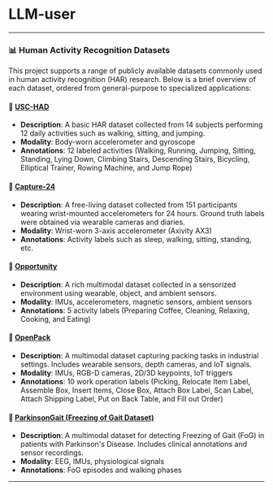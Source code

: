 # LLM-user
---
### 📊 Human Activity Recognition Datasets

This project supports a range of publicly available datasets commonly used in human activity recognition (HAR) research. 
Below is a brief overview of each dataset, ordered from general-purpose to specialized applications:

#### 📁 [USC-HAD](https://sipi.usc.edu/had/)
- **Description**: A basic HAR dataset collected from 14 subjects performing 12 daily activities such as walking, sitting, and jumping.
- **Modality**: Body-worn accelerometer and gyroscope
- **Annotations**: 12 labeled activities (Walking, Running, Jumping, Sitting, Standing, Lying Down, Climbing Stairs, Descending Stairs, Bicycling, Elliptical Trainer, Rowing Machine, and Jump Rope)

#### 📁 [Capture-24](https://ora.ox.ac.uk/objects/uuid:99d7c092-d865-4a19-b096-cc16440cd001)
- **Description**: A free-living dataset collected from 151 participants wearing wrist-mounted accelerometers for 24 hours. Ground truth labels were obtained via wearable cameras and diaries.
- **Modality**: Wrist-worn 3-axis accelerometer (Axivity AX3)
- **Annotations**: Activity labels such as sleep, walking, sitting, standing, etc.

#### 📁 [Opportunity](https://archive.ics.uci.edu/ml/datasets/opportunity+activity+recognition)
- **Description**: A rich multimodal dataset collected in a sensorized environment using wearable, object, and ambient sensors.
- **Modality**: IMUs, accelerometers, magnetic sensors, ambient sensors
- **Annotations**: 5 activity labels (Preparing Coffee, Cleaning, Relaxing, Cooking, and Eating)

#### 📁 [OpenPack](https://open-pack.github.io/)
- **Description**: A multimodal dataset capturing packing tasks in industrial settings. Includes wearable sensors, depth cameras, and IoT signals.
- **Modality**: IMUs, RGB-D cameras, 2D/3D keypoints, IoT triggers
- **Annotations**: 10 work operation labels (Picking, Relocate Item Label, Assemble Box, Insert Items, Close Box, Attach Box Label, Scan Label, Attach Shipping Label, Put on Back Table, and Fill out Order)
  
#### 📁 [ParkinsonGait (Freezing of Gait Dataset)](https://data.mendeley.com/datasets/r8gmbtv7w2/3)
- **Description**: A multimodal dataset for detecting Freezing of Gait (FoG) in patients with Parkinson's Disease. Includes clinical annotations and sensor recordings.
- **Modality**: EEG, IMUs, physiological signals
- **Annotations**: FoG episodes and walking phases
---
